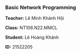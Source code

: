 ###  **Basic Network Programming**

**Teacher:** Lê Minh Khánh Hội

**Class:** NT106.N22.MMCL

**Student:** Lê Hoàng Khánh

**ID:** 21522205 